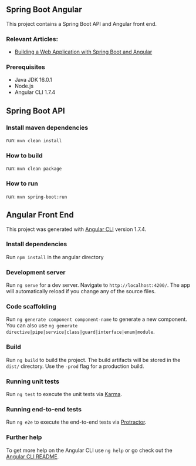 ## Spring Boot Angular

This project contains a Spring Boot API and Angular front end. 

### Relevant Articles:

- [Building a Web Application with Spring Boot and Angular](https://www.baeldung.com/spring-boot-angular-web)

### Prerequisites

- Java JDK 16.0.1
- Node.js 
- Angular CLI 1.7.4

## Spring Boot API

### Install maven dependencies

run: `mvn clean install`

### How to build

run: `mvn clean package`

### How to run

run: `mvn spring-boot:run`

## Angular Front End

This project was generated with [Angular CLI](https://github.com/angular/angular-cli) version 1.7.4.

### Install dependencies

Run `npm install` in the angular directory

### Development server

Run `ng serve` for a dev server. Navigate to `http://localhost:4200/`. The app will automatically reload if you change any of the source files.

### Code scaffolding

Run `ng generate component component-name` to generate a new component. You can also use `ng generate directive|pipe|service|class|guard|interface|enum|module`.

### Build

Run `ng build` to build the project. The build artifacts will be stored in the `dist/` directory. Use the `-prod` flag for a production build.

### Running unit tests

Run `ng test` to execute the unit tests via [Karma](https://karma-runner.github.io).

### Running end-to-end tests

Run `ng e2e` to execute the end-to-end tests via [Protractor](http://www.protractortest.org/).

### Further help

To get more help on the Angular CLI use `ng help` or go check out the [Angular CLI README](https://github.com/angular/angular-cli/blob/master/README.md).
